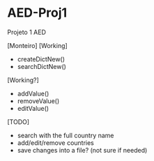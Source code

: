 # AED-Proj1
Projeto 1 AED

[Monteiro]
[Working]
- createDictNew()
- searchDictNew()

[Working?]
- addValue()
- removeValue()
- editValue()

[TODO]
- search with the full country name
- add/edit/remove countries
- save changes into a file? (not sure if needed)

